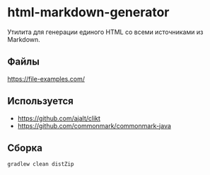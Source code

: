 # html-markdown-generator

Утилита для генерации единого HTML со всеми источниками из Markdown.

## Файлы

https://file-examples.com/

## Используется

- https://github.com/ajalt/clikt
- https://github.com/commonmark/commonmark-java

## Сборка

```shell
gradlew clean distZip
```